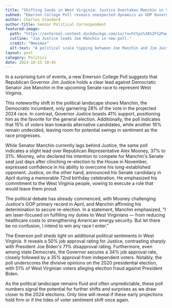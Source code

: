 ```yaml
---
title: "Shifting Sands in West Virginia: Justice Overtakes Manchin in Senate Race"
subhed: "Emerson College Poll reveals unexpected dynamics as GOP Governor leads against incumbent Democratic Senator."
author: Charles Standard
author-title: Senior Political Correspondent
featured-image: 
  path: "https://external-content.duckduckgo.com/iu/?u=https%3A%2F%2Fwww.newsmax.com%2FCMSPages%2FGetFile.aspx%3Fguid%3D163cab99-82c8-4150-8b8d-c79a44e3743d%26SiteName%3DNewsmax&f=1&nofb=1&ipt=403e1459692213377fbae0b959cb7ca9843b0fcadda29e0bb99359c9b254d2d3&ipo=images"
  cutline: "Jim Justice leads Joe Manchin in new poll."
  credit: "Newsmax"
  alt-text: "A political scale tipping between Joe Manchin and Jim Justice."
layout: post
category: Politics
date: 2023-10-15 10:45
---
```


In a surprising turn of events, a new Emerson College Poll suggests that Republican Governor Jim Justice holds a clear lead against Democratic Senator Joe Manchin in the upcoming Senate race to represent West Virginia.

This noteworthy shift in the political landscape shows Manchin, the Democratic incumbent, only garnering 28% of the vote in the projected 2024 race. In contrast, Governor Justice boasts 41% support, positioning him as the favorite for the general election. Additionally, the poll indicates that 15% of voters lean towards alternative candidates, while another 16% remain undecided, leaving room for potential swings in sentiment as the race progresses.

While Senator Manchin currently lags behind Justice, the same poll indicates a slight lead over Republican Representative Alex Mooney, 37% to 31%. Mooney, who declared his intention to compete for Manchin's Senate seat just days after clinching re-election to the House in November, expressed confidence in his ability to overcome his long-established opponent. Justice, on the other hand, announced his Senate candidacy in April during a memorable 72nd birthday celebration. He emphasized his commitment to the West Virginia people, vowing to execute a role that would leave them proud.

The political debate has already commenced, with Mooney challenging Justice's GOP primary record in April, and Manchin affirming his determination to secure re-election. In a statement, Manchin emphasized, "I am laser-focused on fulfilling my duties to West Virginians — from reducing healthcare costs to strengthening American energy security. But let there be no confusion, I intend to win any race I enter."

The Emerson poll sheds light on additional political sentiments in West Virginia. It reveals a 50% job approval rating for Justice, contrasting sharply with President Joe Biden's 71% disapproval rating. Furthermore, even among state Democrats, the Governor secures a 34% job approval rate, closely followed by a 35% approval from independent voters. Notably, the poll underscores the divisive opinions on the 2020 presidential election, with 51% of West Virginian voters alleging election fraud against President Biden.

As the political landscape remains fluid and often unpredictable, these poll numbers signal the potential for further shifts and surprises as we draw closer to the 2024 elections. Only time will reveal if these early projections hold firm or if the tides of voter sentiment shift once again.
